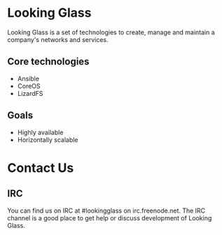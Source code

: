 Looking Glass
============
Looking Glass is a set of technologies to create, manage and maintain a company's networks and services. 

Core technologies
-----------------
* Ansible
* CoreOS
* LizardFS

Goals
-----
* Highly available
* Horizontally scalable

Contact Us
==========

IRC
---
You can find us on IRC at #lookingglass on irc.freenode.net. The IRC channel is a good place to get help or discuss development of Looking Glass.

